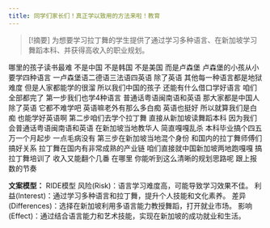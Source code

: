 ```yaml
---
title: 同学们家长们！真正学以致用的方法来啦！教育 
---
```

 > [!摘要]
为想要学习拉丁舞的学生提供了通过学习多种语言、在新加坡学习舞蹈本科、并获得高收入的职业规划。

哪里的孩子读书最难
不是中国
不是韩国
不是美国
而是卢森堡
卢森堡的小孩从小要学四种语言
一卢森堡语二德语三法语四英语
除了英语
其他每一种语言都是地狱难度
但是人家都能学的很溜
所以我们中国的孩子
还能有什么借口学好语言
咱们全部都完了
第一步我们也学4种语言
普通话粤语闽南语和英语
那大家都是中国人
除了英语
它都不难学吧
英语嘛老外有那么多白痴
英语也挺好
所以就算我们是白痴
也能学好英语啊
第二步咱们去学个拉丁舞
直接从新加坡读舞蹈本科
因为我们会普通话粤语闽南语和英语
在新加坡当地教华人
简直嘎嘎乱杀
本科毕业搞个四五万一个月起步
一点毛病没有
第三步在新加坡当地混个身份
和国内的拉丁舞师傅们搞好关系
拉丁舞在国内有非常成熟的产业链
咱们直接就中国新加坡两地跑嘎嘎
搞拉丁舞培训了
收入又能翻个几番
在哪里
你能听到这么清晰的规划思路呢
跟上报数的节奏

**文案模型：**
RIDE模型
风险(Risk)：语言学习难度高，可能导致学习效果不佳。
利益(Interest)：通过学习多种语言和拉丁舞，提升个人技能和文化素养。
差异(Differences)：选择在新加坡利用多语言能力教授舞蹈，打开就业市场。
影响(Effect)：通过结合语言能力和艺术技能，实现在新加坡的成功就业和生活。
